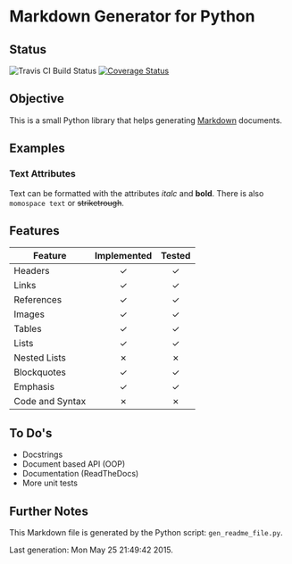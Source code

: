 Markdown Generator for Python
=============================
Status
------
![Travis CI Build Status](https://travis-ci.org/LukasWoodtli/PyMarkdownGen.svg?branch=master "Build Status")
[![Coverage Status](https://coveralls.io/repos/LukasWoodtli/PyMarkdownGen/badge.svg?branch=master)](https://coveralls.io/r/LukasWoodtli/PyMarkdownGen?branch=master)


Objective
---------
This is a small Python library that helps generating [Markdown](http://en.wikipedia.org/wiki/Markdown) documents.

Examples
--------
### Text Attributes
Text can be formatted with the attributes *italc* and **bold**.
There is also `momospace text` or ~~striketrough~~.


Features
--------
| Feature         | Implemented | Tested |
|-----------------|:-----------:|:------:|
| Headers         |     ✓     |  ✓   |
| Links           |     ✓     |  ✓   |
| References      |     ✓     |  ✓   |
| Images          |     ✓     |  ✓   |
| Tables          |     ✓     |  ✓   |
| Lists           |     ✓     |  ✓   |
| Nested Lists    |     ✗     |  ✗   |
| Blockquotes     |     ✓     |  ✓   |
| Emphasis        |     ✓     |  ✓   |
| Code and Syntax |     ✗     |  ✗   |


To Do's
-------
* Docstrings
* Document based API (OOP)
* Documentation (ReadTheDocs)
* More unit tests


Further Notes
-------------
This Markdown file is generated by the Python script: `gen_readme_file.py`.

Last generation: Mon May 25 21:49:42 2015.